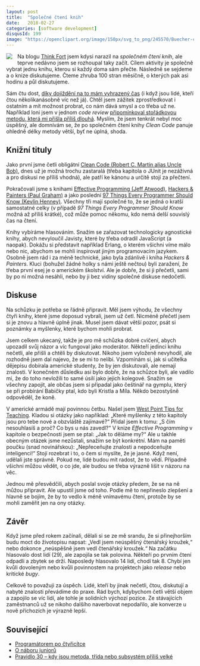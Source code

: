 ```yaml
---
layout: post
title:  "Společné čtení knih"
date:   2018-02-27
categories: [software development]
disqusId: 199
image: "https://openclipart.org/image/150px/svg_to_png/245570/Buecher-coloured.png"
---
```

<div style="float: left; margin: 0 1em 1em 0; text-align: center;"><a href="https://openclipart.org/detail/245570/bookes-coloured"><img src="https://openclipart.org/image/150px/svg_to_png/245570/Buecher-coloured.png" /></a></div>

Na blogu [Think Fort](https://blog.think-forth.com/2016/01/21/technicky-dluh/) jsem kdysi narazil na *společném čtení knih*, ale teprve nedávno jsem se rozhoupal taky začít. Cílem aktivity je společně vybrat jednu knihu, kterou si každý doma sám přečte. Následně se sejdeme a o knize diskutujeme. Čteme zhruba 100 stran měsíčně, o kterých pak asi hodinu a půl diskutujeme.

Sám čtu dost, [díky dojíždění na to mám vyhrazený čas](http://tisicvecikteremnedelajiradost.blogspot.cz/2014/06/187-dojizdeni-do-prace.html) (i když jsou lidé, kteří čtou několikanásobně víc než já). Chtěl jsem zážitek zprostředkovat i ostatním a mít možnost probrat, co nám dává smysl a co třeba už ne. Například loni jsem v jednom _code review_ [připomínkoval stořádkovou metodu, která mi přišla příliš dlouhá](https://blog.zvestov.cz/software%20development/2017/03/09/pravidlo-30-kdy-je-metoda-prilis-velka.html). Myslím, že jsem tenkrát nebyl moc úspěšný, ale domnívám se, že po společném čtení knihy _Clean Code_ panuje ohledně délky metody větší, byť ne úplná, shoda.

<!--more-->

## Knižní tituly

Jako první jsme četli obligátní [Clean Code (Robert C. Martin alias Uncle Bob)](https://www.goodreads.com/review/show/677612852?book_show_action=false&from_review_page=1), dnes už je možná trochu zastaralá (třeba kapitola o JUnit je nezáživná a pro diskusi ne příliš vhodná), ale patří ke kánonu a určitě stojí za přečtení.

Pokračovali jsme s knihami [Effective Programming (Jeff Atwood)](https://www.goodreads.com/review/show/773362294?book_show_action=false&from_review_page=1), [Hackers & Painters (Paul Graham)](https://www.goodreads.com/review/show/2175627620?book_show_action=false&from_review_page=1) a jako poslední [97 Things Every Programmer Should Know (Kevlin Henney)](https://www.goodreads.com/review/show/608361941?book_show_action=false&from_review_page=1). Všechny tři mají společné to, že se jedná o kratší samostatné celky (v případě _97 Things Every Programmer Should Know_ možná až příliš krátké), což může pomoc někomu, kdo nemá delší souvislý čas na čtení.

Knihy vybíráme hlasováním. Snažím se zařazovat technologicky agnostické knihy, abych nevyloučil Javisty, které by třeba odradil JavaScript (a naopak). Dokážu si představit například Erlang, o kterém všichni víme málo nebo nic, abychom se mohli inspirovat jiným programovacím jazykem. Osobně jsem rád i za méně technické, jako byla zdánlivě i kniha _Hackers & Painters_. Kluci (bohužel žádné holky s námi ještě nečtou) byli zaražení, že třeba první esej je o americkém školství. Ale je dobře, že si ji přečetli, sami by po ní možná nesáhli, nebo by ji bez vidiny společné diskuse nedočetli.

## Diskuse

Na schůzku je potřeba se řádně připravit. Měl jsem výhodu, že všechny čtyři knihy, které jsme doposud vybrali, jsem už četl. Nicméně přečetl jsem si je znovu a hlavně úplně jinak. Musel jsem dávat větší pozor, psát si poznámky a myšlenky, které bychom mohli probrat.

Jsem celkem ukecaný, takže je pro mě schůzka dobré cvičení, abych upozadil svůj názor a víc fungoval jako moderátor. Někteří jedinci knihu nečetli, ale přišli a chtěli by diskutovat. Nikoho jsem vyloženě nevyhodil, ale rozhodně jsem dal najevo, že se mi to nelíbí. Vzpomínám si, jak si učitelka dějepisu dobírala americké studenty, že by jen diskutovali, ale nemají znalosti. V konečném důsledku asi bylo dobře, že na schůzce byli, ale vadilo mi, že do toho nevložili to samé úsilí jako jejich kolegové. Snažím se všechny zapojit, ale občas jsem si připadal jako češtinář na gymplu, který se při probírání Babičky ptal, kdo byli Kristla a Míla. Někdo bezostyšně odpověděl, že koně.

V americké armádě mají povinnou četbu. Našel jsem [West Point Tips for Teaching](https://www.usma.edu/cfe/SitePages/Tips_Reading_Assignments.aspx). Kladou si otázky jako například: „Které myšlenky z této kapitoly jsou pro tebe nové a obzvláště zajímavé?“ Přidal jsem k tomu: „S čím nesouhlasíš a proč? Co bys u nás zavedl?“ V knize _Effective Programming_ v kapitole o bezpečnosti jsem se ptal: „Jak to děláme my?“ Ale u takhle obecným otázek jsme nezůstali, snažím se být konkrétní. Mám na paměti poučku (snad novinářskou): „Nepřeceňujte znalosti a nepodceňujte inteligenci!“ Stojí rozebrat i to, o čem si myslíte, že je jasné. Když není, udělali jste správně. Pokud ne, lidé budou mít radost, že to vědí. Případně všichni můžou vědět, o co jde, ale budou se třeba výrazně lišit v názoru na věc.

Jednou mě přesvědčili, abych poslal svoje otázky předem, že se na ně můžou připravit. Ale upustil jsme od toho. Podle mě to nepřineslo zlepšení a hlavně se bojím, že by to vedlo k méně vnímavému čtení, protože by se mohli zaměřit jen na ony otázky.

## Závěr

Když jsme před rokem začínali, dělali si se ze mě srandu, že si přinejhorším budu moct do životopisu napsat: „Vedl jsem neúspěšný čtenářský kroužek,“ nebo dokonce „neúspěšně jsem vedl čtenářský kroužek.“ Na začátku hlasovalo dost lidí (29), ale zapojila se tak polovina. Někteří po prvním čtení odpadli a zbytek se drží. Naposledy hlasovalo 14 lidí, chodí tak 8. Chybí jen kvůli dovoleným nebo kvůli povinnostem na projektech jako _release_ nebo kritické _bugy_.

Celkově to považuji za úspěch. Lidé, kteří by jinak nečetli, čtou, diskutují a nabyté znalosti převádíme do praxe. Rád bych, kdybychom četli větší objem a zapojilo se víc lidí, ale tohle je solidních výchozí pozice. Ze stávajících zaměstnanců už se nikoho dalšího naverbovat nepodařilo, ale konverze u nově příchozích je výrazně lepší.

## Související

* [Programátorem po čtyřicítce](https://blog.zvestov.cz/software%20development/2016/05/26/programatorem-po-ctyricitce.html)
* [O náboru juniorů](https://blog.zvestov.cz/software%20development/2018/01/26/o-naboru-junioru.html)
* [Pravidlo 30 – kdy jsou metoda, třída nebo subsystém příliš velké](https://blog.zvestov.cz/software%20development/2017/03/09/pravidlo-30-kdy-je-metoda-prilis-velka.html)